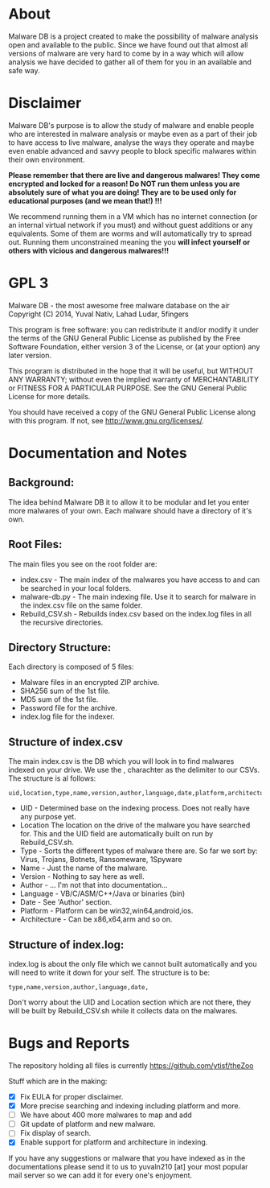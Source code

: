 About
======
Malware DB is a project created to make the possibility of malware analysis open and available to the public. Since we have found out that almost all versions of malware are very hard to come by in a  way which will allow analysis we have decided to gather all of them for you in an available and safe way. 

Disclaimer
==========
Malware DB's purpose is to allow the study of malware and enable people who are interested in malware analysis or maybe even as a part of their job to have access to live malware, analyse the  ways they operate and maybe even enable advanced and savvy  people to block specific malwares within their own environment.

**Please remember that there are live and dangerous malwares! They come encrypted and locked for a reason!  Do NOT run them unless you are absolutely sure of what you are doing! They are to be used only for educational purposes (and we mean that!) !!!**

We recommend running them in a VM which has no internet connection (or an internal virtual network if you must) and without guest additions or any equivalents. Some of them are worms and will automatically try to spread out. Running them unconstrained meaning the you **will infect yourself or others with vicious and dangerous malwares!!!**


GPL 3
======
Malware DB - the most awesome free malware database on the air 
Copyright (C) 2014, Yuval Nativ, Lahad Ludar, 5fingers

This program is free software: you can redistribute it and/or modify
it under the terms of the GNU General Public License as published by
the Free Software Foundation, either version 3 of the License, or
(at your option) any later version.

This program is distributed in the hope that it will be useful,
but WITHOUT ANY WARRANTY; without even the implied warranty of
MERCHANTABILITY or FITNESS FOR A PARTICULAR PURPOSE.  See the
GNU General Public License for more details.

You should have received a copy of the GNU General Public License
along with this program.  If not, see <http://www.gnu.org/licenses/>.


Documentation and Notes
========================

## Background:
The idea behind Malware DB it to allow it to be modular and let you enter more malwares of your own. Each malware should have a directory of it's own. 

## Root Files:
The main files you see on the root folder are:
- index.csv - 	The main index of the malwares you have access to and can be searched in your local folders.
- malware-db.py - 	The main indexing file. Use it to search for malware in the index.csv file on the same folder. 
- Rebuild_CSV.sh -	Rebuilds index.csv based on the index.log files in all the recursive directories. 

## Directory Structure:
Each directory is composed of 5 files:
- Malware files in an encrypted ZIP archive. 
- SHA256 sum of the 1st file. 
- MD5 sum of the 1st file.
- Password file for the archive. 
- index.log file for the indexer. 


## Structure of index.csv
The main index.csv is the DB which you will look in to find malwares indexed on your drive. We use the , charachter as the delimiter to our CSVs. 
The structure is al follows:

	uid,location,type,name,version,author,language,date,platform,architecture

- UID 	-	Determined base on the indexing process. Does not really have any purpose yet. 
- Location 	The location on the drive of the malware you have searched for. This and the UID field are automatically built on run by Rebuild_CSV.sh.
- Type	-	Sorts the different types of malware there are. So far we sort by:	Virus, Trojans, Botnets, Ransomeware, 1Spyware
- Name	-	Just the name of the malware.
- Version	-	Nothing to say here as well.
- Author	-	... I'm not that into documentation...
- Language -	VB/C/ASM/C++/Java or binaries (bin)
- Date	-	See 'Author' section. 
- Platform	-	Platform can be win32,win64,android,ios.
- Architecture	-	Can be x86,x64,arm and so on. 


## Structure of index.log:
index.log is about the only file which we cannot built automatically and you will need to write it down for your self. 
The structure is to be:

	type,name,version,author,language,date,

Don't worry about the UID and Location section which are not there, they will be built by Rebuild_CSV.sh while it collects data on the malwares. 


Bugs and Reports
================
The repository holding all files is currently 
	https://github.com/ytisf/theZoo

Stuff which are in the making:
- [X] Fix EULA for proper disclaimer.
- [X] More precise searching and indexing including platform and more.
- [ ] We have about 400 more malwares to map and add
- [ ] Git update of platform and new malware. 
- [ ] Fix display of search.
- [x] Enable support for platform and architecture in indexing.

If you have any suggestions or malware that you have indexed as in the documentations please send it to us to yuvaln210 [at] your most popular mail server so we can add it for every one's enjoyment. 
